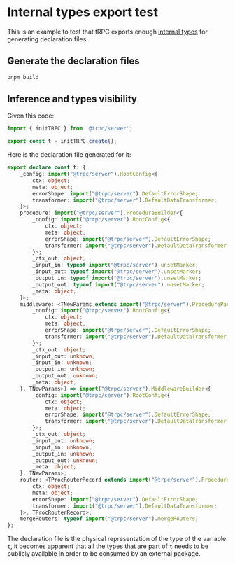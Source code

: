 # Internal types export test

This is an example to test that tRPC exports enough [internal types](../../../packages/server/src/internals.ts) for generating declaration files.

## Generate the declaration files

```bash
pnpm build
```

## Inference and types visibility

Given this code:

```ts
import { initTRPC } from '@trpc/server';

export const t = initTRPC.create();
```

Here is the declaration file generated for it:

```ts
export declare const t: {
    _config: import("@trpc/server").RootConfig<{
        ctx: object;
        meta: object;
        errorShape: import("@trpc/server").DefaultErrorShape;
        transformer: import("@trpc/server").DefaultDataTransformer;
    }>;
    procedure: import("@trpc/server").ProcedureBuilder<{
        _config: import("@trpc/server").RootConfig<{
            ctx: object;
            meta: object;
            errorShape: import("@trpc/server").DefaultErrorShape;
            transformer: import("@trpc/server").DefaultDataTransformer;
        }>;
        _ctx_out: object;
        _input_in: typeof import("@trpc/server").unsetMarker;
        _input_out: typeof import("@trpc/server").unsetMarker;
        _output_in: typeof import("@trpc/server").unsetMarker;
        _output_out: typeof import("@trpc/server").unsetMarker;
        _meta: object;
    }>;
    middleware: <TNewParams extends import("@trpc/server").ProcedureParams<import("@trpc/server").AnyRootConfig, unknown, unknown, unknown, unknown, unknown, unknown>>(fn: import("@trpc/server").MiddlewareFunction<{
        _config: import("@trpc/server").RootConfig<{
            ctx: object;
            meta: object;
            errorShape: import("@trpc/server").DefaultErrorShape;
            transformer: import("@trpc/server").DefaultDataTransformer;
        }>;
        _ctx_out: object;
        _input_out: unknown;
        _input_in: unknown;
        _output_in: unknown;
        _output_out: unknown;
        _meta: object;
    }, TNewParams>) => import("@trpc/server").MiddlewareBuilder<{
        _config: import("@trpc/server").RootConfig<{
            ctx: object;
            meta: object;
            errorShape: import("@trpc/server").DefaultErrorShape;
            transformer: import("@trpc/server").DefaultDataTransformer;
        }>;
        _ctx_out: object;
        _input_out: unknown;
        _input_in: unknown;
        _output_in: unknown;
        _output_out: unknown;
        _meta: object;
    }, TNewParams>;
    router: <TProcRouterRecord extends import("@trpc/server").ProcedureRouterRecord>(procedures: TProcRouterRecord) => import("@trpc/server").CreateRouterInner<import("@trpc/server").RootConfig<{
        ctx: object;
        meta: object;
        errorShape: import("@trpc/server").DefaultErrorShape;
        transformer: import("@trpc/server").DefaultDataTransformer;
    }>, TProcRouterRecord>;
    mergeRouters: typeof import("@trpc/server").mergeRouters;
};
```

The declaration file is the physical representation of the type of the variable `t`, it becomes apparent that all the types that are part of `t` needs to be publicly available in order to be consumed by an external package.